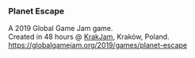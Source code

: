 ### Planet Escape

A 2019 Global Game Jam game.  
Created in 48 hours @ [KrakJam](http://krakjam.pl/), Kraków, Poland.  
https://globalgamejam.org/2019/games/planet-escape
